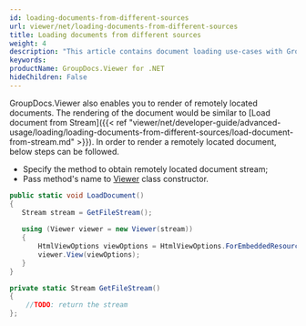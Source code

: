 ```yaml
---
id: loading-documents-from-different-sources
url: viewer/net/loading-documents-from-different-sources
title: Loading documents from different sources
weight: 4
description: "This article contains document loading use-cases with GroupDocs.Viewer within your .NET applications."
keywords: 
productName: GroupDocs.Viewer for .NET
hideChildren: False
---
```

GroupDocs.Viewer also enables you to render of remotely located documents. The rendering of the document would be similar to [Load document from Stream]({{< ref "viewer/net/developer-guide/advanced-usage/loading/loading-documents-from-different-sources/load-document-from-stream.md" >}}). In order to render a remotely located document, below steps can be followed.

* Specify the method to obtain remotely located document stream;
* Pass method's name to [Viewer](https://apireference.groupdocs.com/net/viewer/groupdocs.viewer/viewer) class constructor.

```csharp
public static void LoadDocument()
{
   Stream stream = GetFileStream();
   
   using (Viewer viewer = new Viewer(stream))
   {
       HtmlViewOptions viewOptions = HtmlViewOptions.ForEmbeddedResources();
       viewer.View(viewOptions);
   }
}

private static Stream GetFileStream()
{
    //TODO: return the stream
};
```
